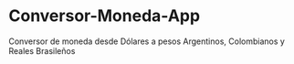# Conversor-Moneda-App
Conversor de moneda desde Dólares a pesos Argentinos, Colombianos y Reales Brasileños
